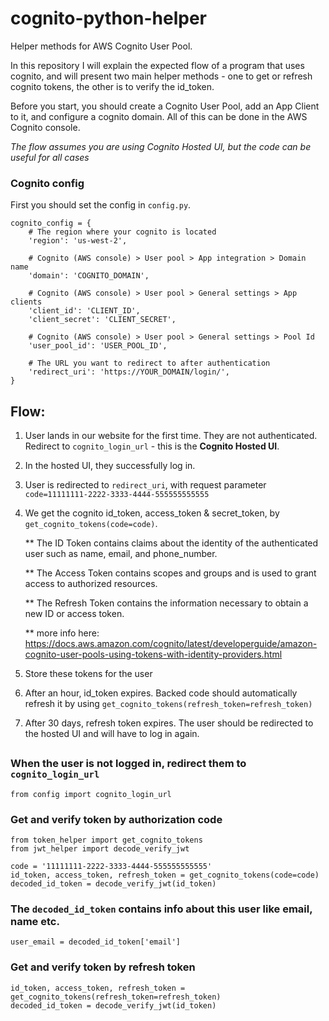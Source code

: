 # cognito-python-helper

Helper methods for AWS Cognito User Pool.

In this repository I will explain the expected flow of a program that uses cognito, and will present two main helper 
methods - one to get or refresh cognito tokens, the other is to verify the id_token.

Before you start, you should create a Cognito User Pool, add an App Client to it, and configure a cognito domain. 
All of this can be done in the AWS Cognito console.

*The flow assumes you are using Cognito Hosted UI, but the code can be useful for all cases*

### Cognito config

First you should set the config in ``config.py``.

    cognito_config = {
        # The region where your cognito is located
        'region': 'us-west-2',
    
        # Cognito (AWS console) > User pool > App integration > Domain name
        'domain': 'COGNITO_DOMAIN',
    
        # Cognito (AWS console) > User pool > General settings > App clients
        'client_id': 'CLIENT_ID',
        'client_secret': 'CLIENT_SECRET',
    
        # Cognito (AWS console) > User pool > General settings > Pool Id
        'user_pool_id': 'USER_POOL_ID',
    
        # The URL you want to redirect to after authentication
        'redirect_uri': 'https://YOUR_DOMAIN/login/',
    }

## Flow:

1) User lands in our website for the first time. They are not authenticated. Redirect to ``cognito_login_url`` - this 
is the **Cognito Hosted UI**.
2) In the hosted UI, they successfully log in.
3) User is redirected to ``redirect_uri``, with request parameter ``code=11111111-2222-3333-4444-555555555555``
4) We get the cognito id_token, access_token & secret_token, by ``get_cognito_tokens(code=code)``.

    ** The ID Token contains claims about the identity of the authenticated user such as name, email, and phone_number.
    
    ** The Access Token contains scopes and groups and is used to grant access to authorized resources.
    
    ** The Refresh Token contains the information necessary to obtain a new ID or access token.
    
    ** more info here: https://docs.aws.amazon.com/cognito/latest/developerguide/amazon-cognito-user-pools-using-tokens-with-identity-providers.html

5) Store these tokens for the user
6) After an hour, id_token expires. Backed code should automatically refresh it by using 
   ``get_cognito_tokens(refresh_token=refresh_token)``
7) After 30 days, refresh token expires. The user should be redirected to the hosted UI and will have to log in again.

##

### When the user is not logged in, redirect them to ``cognito_login_url``

    from config import cognito_login_url

### Get and verify token by authorization code

    from token_helper import get_cognito_tokens
    from jwt_helper import decode_verify_jwt

    code = '11111111-2222-3333-4444-555555555555'
    id_token, access_token, refresh_token = get_cognito_tokens(code=code)
    decoded_id_token = decode_verify_jwt(id_token)
    
### The ``decoded_id_token`` contains info about this user like email, name etc.

    user_email = decoded_id_token['email']

### Get and verify token by refresh token

    id_token, access_token, refresh_token = get_cognito_tokens(refresh_token=refresh_token)
    decoded_id_token = decode_verify_jwt(id_token)
